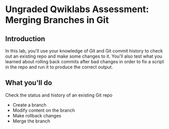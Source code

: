 # Ungraded Qwiklabs Assessment: Merging Branches in Git

## Introduction

In this lab, you'll use your knowledge of Git and Git commit history to check out an existing repo and make some changes to it. You'll also test what you learned about rolling back commits after bad changes in order to fix a script in the repo and run it to produce the correct output.

## What you'll do

Check the status and history of an existing Git repo

* Create a branch
* Modify content on the branch
* Make rollback changes
* Merge the branch